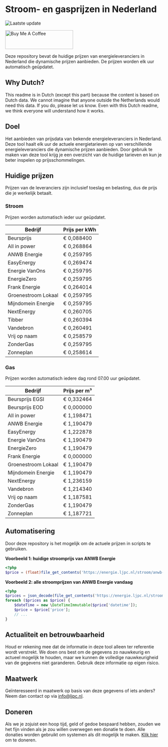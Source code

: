 # Stroom- en gasprijzen in Nederland

![Laatste update](https://img.shields.io/badge/laatste%20update-2024--01--06%2008%3A00%20CET-brightgreen)

<a href="https://www.buymeacoffee.com/Lars-" target="_blank"><img src="https://cdn.buymeacoffee.com/buttons/v2/default-orange.png" alt="Buy Me A Coffee" height="60" style="height: 60px !important;width: 217px !important;" ></a>

Deze repository bevat de huidige prijzen van energieleveranciers in Nederland die dynamische prijzen aanbieden. De prijzen worden elk uur automatisch geüpdatet.

## Why Dutch?

This readme is in Dutch (except this part) because the content is based on Dutch data. We cannot imagine that anyone outside the Netherlands would need this data. If you do, please let us know. Even with this Dutch readme, we think
everyone will understand how it works.

## Doel

Het aanbieden van prijsdata van bekende energieleveranciers in Nederland. Deze tool haalt elk uur de actuele energietarieven op van verschillende energieleveranciers die dynamische prijzen aanbieden. Door gebruik te maken van deze tool
krijg je een overzicht van de huidige tarieven en kun je beter inspelen op prijsschommelingen.

## Huidige prijzen

Prijzen van de leveranciers zijn inclusief toeslag en belasting, dus de prijs die je werkelijk betaalt.

### Stroom

Prijzen worden automatisch ieder uur geüpdatet.

 Bedrijf | Prijs per kWh 
---------|---------------
Beursprijs | € 0,088400
All in power | € 0,268864
ANWB Energie | € 0,259795
EasyEnergy | € 0,269474
Energie VanOns | € 0,259795
EnergieZero | € 0,259795
Frank Energie | € 0,264014
Groenestroom Lokaal | € 0,259795
Mijndomein Energie | € 0,259795
NextEnergy | € 0,260705
Tibber | € 0,260394
Vandebron | € 0,260491
Vrij op naam | € 0,258579
ZonderGas | € 0,259795
Zonneplan | € 0,258614


### Gas

Prijzen worden automatisch iedere dag rond 07.00 uur geüpdatet.

 Bedrijf | Prijs per m³ 
---------|--------------
Beursprijs EGSI | € 0,332464
Beursprijs EOD | € 0,000000
All in power | € 1,198471
ANWB Energie | € 1,190479
EasyEnergy | € 1,222878
Energie VanOns | € 1,190479
EnergieZero | € 1,190479
Frank Energie | € 0,000000
Groenestroom Lokaal | € 1,190479
Mijndomein Energie | € 1,190479
NextEnergy | € 1,236159
Vandebron | € 1,214340
Vrij op naam | € 1,187581
ZonderGas | € 1,190479
Zonneplan | € 1,187721


## Automatisering

Door deze repository is het mogelijk om de actuele prijzen in scripts te gebruiken.

**Voorbeeld 1: huidige stroomprijs van ANWB Energie**

```php
<?php
$price = (float)file_get_contents('https://energie.ljpc.nl/stroom/anwb-energie-nu.txt');

```

**Voorbeeld 2: alle stroomprijzen van ANWB Energie vandaag**

```php
<?php
$prices = json_decode(file_get_contents('https://energie.ljpc.nl/stroom/all-in-power-vandaag.json'),true);
foreach ($prices as $price) {
    $dateTime = new \DateTimeImmutable($price['datetime']);
    $price = $price['price'];
    // ...
}
```

## Actualiteit en betrouwbaarheid

Houd er rekening mee dat de informatie in deze tool alleen ter referentie wordt verstrekt. We doen ons best om de gegevens zo nauwkeurig en actueel mogelijk te houden, maar we kunnen de volledige nauwkeurigheid van de gegevens niet
garanderen. Gebruik deze informatie op eigen risico.

## Maatwerk

Geïnteresseerd in maatwerk op basis van deze gegevens of iets anders? Neem dan contact op
via [info@ljpc.nl](mailto:info@ljpc.nl?subject=Energie%20prijzen).

## Doneren

Als we je zojuist een hoop tijd, geld of gedoe bespaard hebben, zouden we het fijn vinden als je zou willen overwegen een
donatie te doen. Alle donaties worden gebruikt om systemen als dit mogelijk te
maken. [Klik hier](https://www.buymeacoffee.com/Lars-) om te doneren.
